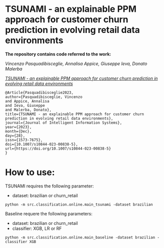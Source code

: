 # TSUNAMI - an explainable PPM approach for customer churn prediction in evolving retail data environments

**The repository contains code referred to the work:**

*Vincenzo Pasquadibisceglie, Annalisa Appice, Giuseppe Ieva, Donato Malerba*

[*TSUNAMI - an explainable PPM approach for customer churn prediction in evolving retail data environments*](https://link.springer.com/article/10.1007/s10844-023-00838-5)

```
@Article{Pasquadibisceglie2023,
author={Pasquadibisceglie, Vincenzo
and Appice, Annalisa
and Ieva, Giuseppe
and Malerba, Donato},
title={TSUNAMI - an explainable PPM approach for customer churn prediction in evolving retail data environments},
journal={Journal of Intelligent Information Systems},
year={2023},
month={Dec},
day={28},
issn={1573-7675},
doi={10.1007/s10844-023-00838-5},
url={https://doi.org/10.1007/s10844-023-00838-5}
}
```

# How to use:

TSUNAMI requires the following parameter:

- dataset: brazilian or churn_retail

```
python -m src.classification.online.main_tsunami -dataset brazilian
```
Baseline requere the following parameters:

- dataset: brazilian or churn_retail
- classifier: XGB, LR or RF

```
python -m src.classification.online.main_baseline -dataset brazilian -classifier XGB
```

